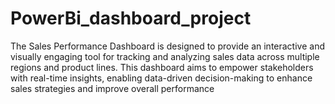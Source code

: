# PowerBi_dashboard_project
The Sales Performance Dashboard is designed to provide an interactive and visually engaging tool for tracking and analyzing sales data across multiple regions and product lines. This dashboard aims to empower stakeholders with real-time insights, enabling data-driven decision-making to enhance sales strategies and improve overall performance
